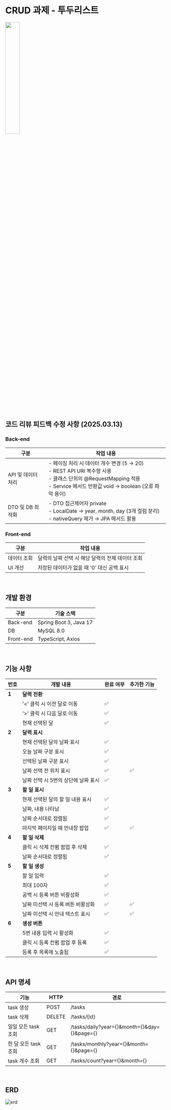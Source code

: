 # CRUD 과제 - 투두리스트
<img src="https://github.com/user-attachments/assets/1d5feb15-c805-439a-8021-332a6c611feb" width="30%" />

<br><br>

## **코드 리뷰 피드백 수정 사항** (2025.03.13)  
### Back-end

| 구분              | 작업 내용 |
|------------------|------------------------------------------------|
| API 및 데이터 처리 | - 페이징 처리 시 데이터 개수 변경 (5 → 20) <br> - REST API URI 복수형 사용 <br> - 클래스 단위의 @RequestMapping 적용 <br> - Service 메서드 반환값 void → boolean (오류 파악 용이) |
| DTO 및 DB 최적화 | - DTO 접근제어자 private <br> - LocalDate → year, month, day (3개 컬럼 분리) <br> - nativeQuery 제거 → JPA 메서드 활용 |

### Front-end

| 구분      | 작업 내용 |
|----------|------------------------------------------------|
| 데이터 조회 | 달력의 날짜 선택 시 해당 달력의 전체 데이터 조회 |
| UI 개선   | 저장된 데이터가 없을 때 '0' 대신 공백 표시 |

<br>

## 개발 환경
| 구분      | 기술 스택        |
|----------|------------------|
| Back-end | Spring Boot 3, Java 17 |
| DB | MySQL 8.0 |
| Front-end | TypeScript, Axios |

<br>

## 기능 사항
| 번호 | 개발 내용 | 완료 여부 | 추가한 기능
|------|------|------|------|
| **1** | **달력 전환** | | |
|  | '<' 클릭 시 이전 달로 이동 | ✅ | |
|  | '>' 클릭 시 다음 달로 이동 | ✅ | |
|  | 현재 선택된 달 | ✅ | |
| **2** | **달력 표시** | | |
|  | 현재 선택된 달의 날짜 표시 | ✅ | |
|  | 오늘 날짜 구분 표시 | ✅ | |
|  | 선택된 날짜 구분 표시 | ✅ | |
|  | 날짜 선택 전 위치 표시 | ✅ | ✅ |
|  | 날짜 선택 시 5번의 상단에 날짜 표시 | ✅ | |
| **3** | **할 일 표시** | | |
|  | 현재 선택된 달의 할 일 내용 표시 | ✅ | |
|  | 날짜, 내용 나타남 | ✅ | |
|  | 날짜 순서대로 정렬됨 | ✅ | |
|  | 마지막 페이지일 때 안내창 팝업 | ✅ | ✅ |
| **4** | **할 일 삭제** | | |
|  | 클릭 시 삭제 컨펌 팝업 후 삭제 | ✅ | |
|  | 날짜 순서대로 정렬됨 | ✅ | |
| **5** | **할 일 생성** | | |
|  | 할 일 입력 | ✅ | |
|  | 최대 100자 | ✅ | |
|  | 공백 시 등록 버튼 비활성화 | ✅ | |
|  | 날짜 미선택 시 등록 버튼 비활성화 | ✅ | ✅ | |
|  | 날짜 미선택 시 안내 텍스트 표시 | ✅ | ✅ | |
| **6** | **생성 버튼** | | |
|  | 5번 내용 입력 시 활성화 | ✅ | |
|  | 클릭 시 등록 컨펌 팝업 후 등록 | ✅ | |
|  | 등록 후 목록에 노출됨 | ✅ | |


<br>

## API 명세
| 기능                 | HTTP  | 경로 |
|----------------------|------|-------------------------------------------|
| task 생성          | POST  | /tasks |
| task 삭제          | DELETE | /tasks/{id} |
| 일일 모든 task 조회 | GET   | /tasks/daily?year={}&month={}&day={}&page={} |
| 한 달 모든 task 조회 | GET   | /tasks/monthly?year={}&month={}&page={} |
| task 개수 조회     | GET   | /tasks/count?year={}&month={} |

<br>

## ERD
![erd](https://github.com/user-attachments/assets/35dd3bff-4e9b-421a-b4fa-d059d27d6d1c)

